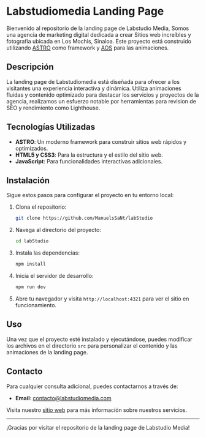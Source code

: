 # Labstudiomedia Landing Page

Bienvenido al repositorio de la landing page de Labstudio Media, Somos una agencia de marketing digital dedicada a crear Sitios web increíbles y fotografía ubicada en Los Mochis, Sinaloa. Este proyecto está construido utilizando [ASTRO](https://astro.build) como framework y [AOS](https://michalsnik.github.io/aos/) para las animaciones.

## Descripción

La landing page de Labstudiomedia está diseñada para ofrecer a los visitantes una experiencia interactiva y dinámica. Utiliza animaciones fluidas y contenido optimizado para destacar los servicios y proyectos de la agencia, realizamos un esfuerzo notable por herramientas para revision de SEO y rendimiento como Lighthouse.

## Tecnologías Utilizadas

- **ASTRO**: Un moderno framework para construir sitios web rápidos y optimizados.
- **HTML5 y CSS3**: Para la estructura y el estilo del sitio web.
- **JavaScript**: Para funcionalidades interactivas adicionales.

## Instalación

Sigue estos pasos para configurar el proyecto en tu entorno local:

1. Clona el repositorio:

    ```bash
    git clone https://github.com/ManuelsSaNt/labStudio
    ```

2. Navega al directorio del proyecto:

    ```bash
    cd labStudio
    ```

3. Instala las dependencias:

    ```bash
    npm install
    ```

4. Inicia el servidor de desarrollo:

    ```bash
    npm run dev
    ```

5. Abre tu navegador y visita `http://localhost:4321` para ver el sitio en funcionamiento.

## Uso

Una vez que el proyecto esté instalado y ejecutándose, puedes modificar los archivos en el directorio `src` para personalizar el contenido y las animaciones de la landing page.

## Contacto

Para cualquier consulta adicional, puedes contactarnos a través de:

- **Email**: [contacto@labstudiomedia.com](mailto:contacto@labstudiomedia.com)

Visita nuestro [sitio web](https://labstudiomedia.com) para más información sobre nuestros servicios.

---

¡Gracias por visitar el repositorio de la landing page de Labstudio Media!
